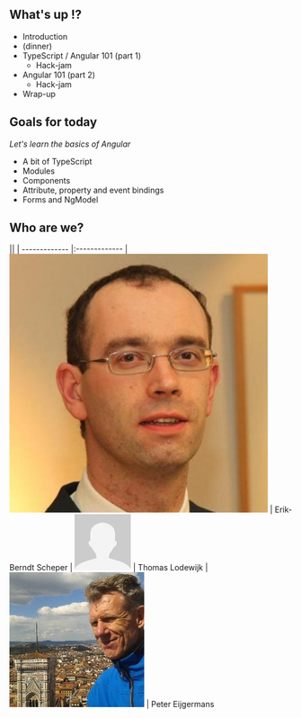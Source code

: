 ## What's up !?
- Introduction
- (dinner)
- TypeScript / Angular 101 (part 1)
  - Hack-jam
- Angular 101 (part 2)
  - Hack-jam
- Wrap-up


## Goals for today 
*Let's learn the basics of Angular*

- A bit of TypeScript
- Modules
- Components
- Attribute, property and event bindings
- Forms and NgModel


## Who are we?

||
| ------------- |:-------------
| ![headshot](images/us/erik-berndt.jpg) | Erik-Berndt Scheper <!-- .element: style="vertical-align: middle;" -->
| ![headshot](images/us/thomas.jpg)      | Thomas Lodewijk     <!-- .element: style="vertical-align: middle;" -->
| ![headshot](images/us/peter.jpg)       | Peter Eijgermans    <!-- .element: style="vertical-align: middle;" -->
